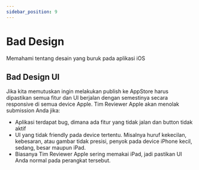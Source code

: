 ```yaml
---
sidebar_position: 9
---
```


# Bad Design

Memahami tentang desain yang buruk pada aplikasi iOS

## Bad Design UI

Jika kita memutuskan ingin melakukan publish ke AppStore harus dipastikan semua fitur dan UI berjalan dengan semestinya secara responsive di semua device Apple. Tim Reviewer Apple akan menolak submission Anda jika:

- Aplikasi terdapat bug, dimana ada fitur yang tidak jalan dan button tidak aktif
- UI yang tidak friendly pada device tertentu. Misalnya huruf kekecilan, kebesaran, atau gambar tidak presisi, penyok pada device iPhone kecil, sedang, besar maupun iPad.
- Biasanya Tim Reviewer Apple sering memakai iPad, jadi pastikan UI Anda normal pada perangkat tersebut.